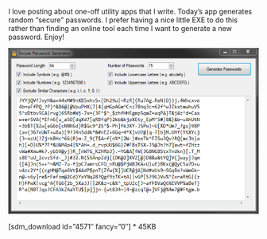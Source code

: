 
I love posting about one-off utility apps that I write. Today’s app generates random “secure” passwords. I prefer having a nice little EXE to do this rather than finding an online tool each time I want to generate a new password. Enjoy!

![Screenshot](/img/post/SecurePasswordGenerator.png)

[sdm_download id=”4571″ fancy=”0″] * 45KB


